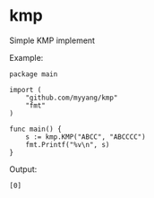 # kmp
Simple KMP implement

Example:

```
package main

import (
    "github.com/myyang/kmp"
    "fmt"
)

func main() {
    s := kmp.KMP("ABCC", "ABCCCC")
    fmt.Printf("%v\n", s)
}
```

Output:

```
[0]
```
